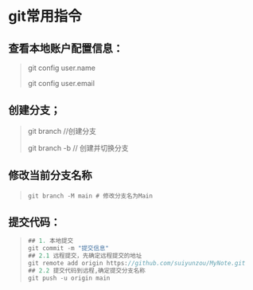 # git常用指令

## 查看本地账户配置信息：

>git config user.name
>
>git config  user.email

## 创建分支；

>git branch <name>  //创建分支
>
>git branch -b <name> // 创建并切换分支
>
>

## 修改当前分支名称

>```git
>git branch -M main # 修改分支名为Main
>```



## 提交代码：



>```javascript
>## 1. 本地提交
>git commit -m "提交信息" 
>## 2.1 远程提交，先确定远程提交的地址
>git remote add origin https://github.com/suiyunzou/MyNote.git
>## 2.2 提交代码到远程,确定提交分支名称
>git push -u origin main
>
>```